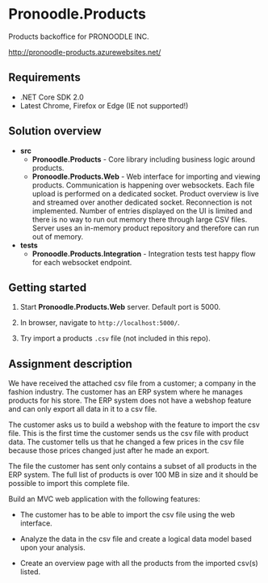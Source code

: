 # Pronoodle.Products

Products backoffice for PRONOODLE INC.

http://pronoodle-products.azurewebsites.net/

## Requirements

- .NET Core SDK 2.0
- Latest Chrome, Firefox or Edge (IE not supported!)

## Solution overview

- **src**
  - **Pronoodle.Products** - Core library including business logic around products.
  - **Pronoodle.Products.Web** - Web interface for importing and viewing products. Communication is happening over websockets. Each file upload is performed on a dedicated socket. Product overview is live and streamed over another dedicated socket. Reconnection is not implemented. Number of entries displayed on the UI is limited and there is no way to run out memory there through large CSV files. Server uses an in-memory product repository and therefore can run out of memory.
- **tests**
  - **Pronoodle.Products.Integration** - Integration tests test happy flow for each websocket endpoint.

## Getting started

1. Start **Pronoodle.Products.Web** server. Default port is 5000.

2. In browser, navigate to `http://localhost:5000/`.

3. Try import a products `.csv` file (not included in this repo).

## Assignment description

We have received the attached csv file from a customer; a company in the fashion industry. The customer has an ERP system where he manages products for his store. The ERP system does not have a webshop feature and can only export all data in it to a csv file.

The customer asks us to build a webshop with the feature to import the csv file. This is the first time the customer sends us the csv file with product data. The customer tells us that he changed a few prices in the csv file because those prices changed just after he made an export.

The file the customer has sent only contains a subset of all products in the ERP system. The full list of products is over 100 MB in size and it should be possible to import this complete file.

Build an MVC web application with the following features:

- The customer has to be able to import the csv file using the web interface.

- Analyze the data in the csv file and create a logical data model based upon your analysis.

- Create an overview page with all the products from the imported csv(s) listed.
